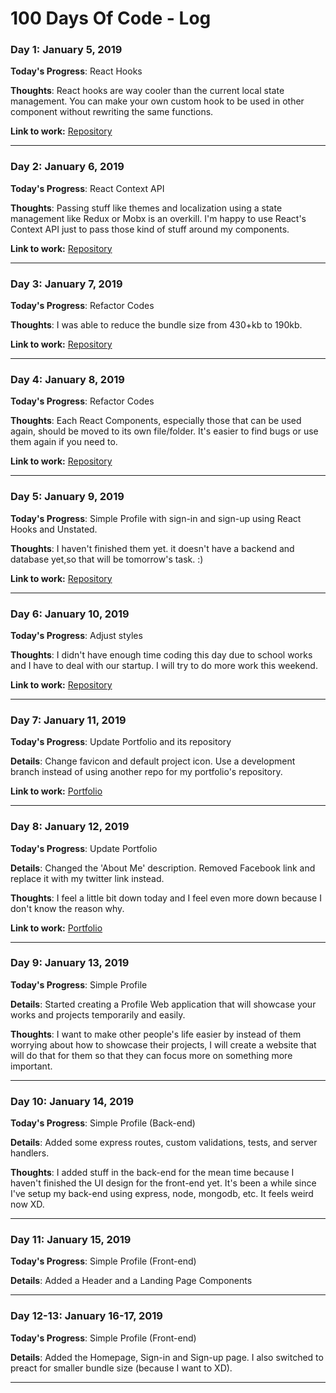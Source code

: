 # 100 Days Of Code - Log

### Day 1: January 5, 2019
  **Today's Progress**: React Hooks

  **Thoughts**: React hooks are way cooler than the current local state management. You can make your own custom hook to be used in other  component without rewriting the same functions.

**Link to work:** [Repository](https://github.com/godfreyzubiaga/100DaysOfCodePractice/tree/master/src/client/components/PracticeHooks)
 
 ***
 
 ### Day 2: January 6, 2019
  **Today's Progress**: React Context API

  **Thoughts**: Passing stuff like themes and localization using a state management like Redux or Mobx is an overkill. I'm happy to use React's Context API just to pass those kind of stuff around my components. 
  
**Link to work:** [Repository](https://github.com/godfreyzubiaga/100DaysOfCodePractice/tree/master/src/client/components/PracticeContext)
 
 ***
 
  ### Day 3: January 7, 2019
  **Today's Progress**: Refactor Codes

  **Thoughts**: I was able to reduce the bundle size from 430+kb to 190kb.
  
**Link to work:** [Repository](https://github.com/godfreyzubiaga/100DaysOfCodePractice/)
  ***

  ### Day 4: January 8, 2019
  **Today's Progress**: Refactor Codes

  **Thoughts**: Each React Components, especially those that can be used again, should be moved to its own file/folder. It's easier to find bugs or use them again if you need to. 
   
**Link to work:** [Repository](https://github.com/godfreyzubiaga/100DaysOfCodePractice/)
  ***

### Day 5: January 9, 2019
  **Today's Progress**: Simple Profile with sign-in and sign-up using React Hooks and Unstated.
  
  **Thoughts**: I haven't finished them yet. it doesn't have a backend and database yet,so that will be tomorrow's task. :)
   
**Link to work:** [Repository](https://github.com/godfreyzubiaga/100DaysOfCodePractice/)
  ***

### Day 6: January 10, 2019
  **Today's Progress**: Adjust styles
  
  **Thoughts**: I didn't have enough time coding this day due to school works and I have to deal with our startup. I will try to do more work this weekend.
   
**Link to work:** [Repository](https://github.com/godfreyzubiaga/100DaysOfCodePractice/)
  ***
  
### Day 7: January 11, 2019
  **Today's Progress**: Update Portfolio and its repository
  
  **Details**: Change favicon and default project icon. Use a development branch instead of using another repo for my portfolio's repository.
   
**Link to work:** [Portfolio](https://godfreyzubiaga.github.io)
  ***
  
### Day 8: January 12, 2019
  **Today's Progress**: Update Portfolio
  
  **Details**: Changed the 'About Me' description. Removed Facebook link and replace it with my twitter link instead.
  
  **Thoughts**: I feel a little bit down today and I feel even more down because I don't know the reason why.
  
**Link to work:** [Portfolio](https://godfreyzubiaga.github.io)
  ***
  
### Day 9: January 13, 2019
  **Today's Progress**: Simple Profile
  
  **Details**: Started creating a Profile Web application that will showcase your works and projects temporarily and easily.
  
  **Thoughts**: I want to make other people's life easier by instead of them worrying about how to showcase their projects, I will create a website that will do that for them so that they can focus more on something more important.
  ***
    
### Day 10: January 14, 2019
  **Today's Progress**: Simple Profile (Back-end)
  
  **Details**: Added some express routes, custom validations, tests, and server handlers.
  
  **Thoughts**: I added stuff in the back-end for the mean time because I haven't finished the UI design for the front-end yet. It's been a while since I've setup my back-end using express, node, mongodb, etc. It feels weird now XD.
  ***
  
  ### Day 11: January 15, 2019
  **Today's Progress**: Simple Profile (Front-end)
  
  **Details**: Added a Header and a Landing Page Components
  ***

  ### Day 12-13: January 16-17, 2019
  **Today's Progress**: Simple Profile (Front-end)
  
  **Details**: Added the Homepage, Sign-in and Sign-up page. I also switched to preact for smaller bundle size (because I want to XD).
  ***
